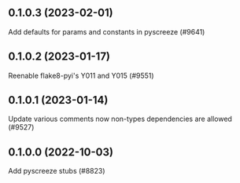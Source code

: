 ## 0.1.0.3 (2023-02-01)

Add defaults for params and constants in pyscreeze (#9641)

## 0.1.0.2 (2023-01-17)

Reenable flake8-pyi's Y011 and Y015 (#9551)

## 0.1.0.1 (2023-01-14)

Update various comments now non-types dependencies are allowed (#9527)

## 0.1.0.0 (2022-10-03)

Add pyscreeze stubs (#8823)

